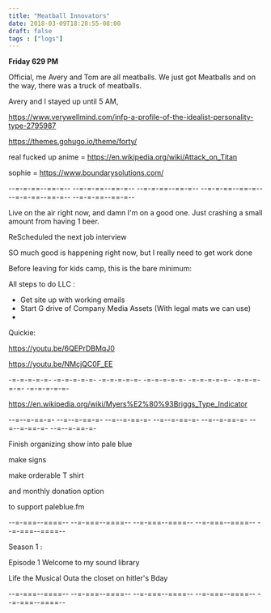 ```yaml
---
title: "Meatball Innovators"
date: 2018-03-09T18:28:55-08:00
draft: false
tags : ["logs"]
---
```


**Friday 629 PM**

Official, me Avery and Tom are all meatballs. We just got Meatballs and on the way, there was a truck of meatballs.

Avery and I stayed up until 5 AM,


https://www.verywellmind.com/infp-a-profile-of-the-idealist-personality-type-2795987


https://themes.gohugo.io/theme/forty/



real fucked up anime = https://en.wikipedia.org/wiki/Attack_on_Titan

sophie =
https://www.boundarysolutions.com/

--=-=-==--==-=-- --=-=-==--==-=-- --=-=-==--==-=-- --=-=-==--==-=-- --=-=-==--==-=-- --=-=-==--==-=--


Live on the air right now, and damn I'm on a good one. Just crashing a small amount from having 1 beer.

ReScheduled the next job interview  


SO much good is happening right now, but I really need to get work done


Before leaving for kids camp, this is the bare minimum:

All steps to do LLC :
  - Get site up with working emails
  - Start G drive of Company Media Assets (With legal mats we can use)
  -

Quickie:



https://youtu.be/6QEPrDBMqJ0



https://youtu.be/NMcjQC0F_EE


-=-=-=-=-=- -=-=-=-=-=- -=-=-=-=-=- -=-=-=-=-=- -=-=-=-=-=- -=-=-=-=-=- -=-=-=-=-=-


https://en.wikipedia.org/wiki/Myers%E2%80%93Briggs_Type_Indicator


--=--=-==-=- --=--=-==-=- --=--=-==-=- --=--=-==-=- --=--=-==-=- --=--=-==-=- --=--=-==-=-



Finish organizing show into pale blue

make signs

make orderable T shirt

and monthly donation option

to support paleblue.fm

--=-===--====-- --=-===--====-- --=-===--====-- --=-===--====-- --=-===--====--

Season 1 :

Episode 1
  Welcome to my sound library

Life the Musical
  Outa the closet on hitler's Bday

--=-===--====-- --=-===--====-- --=-===--====-- --=-===--====-- --=-===--====--
